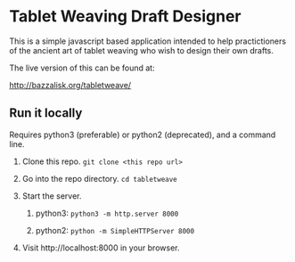 # Tablet Weaving Draft Designer

This is a simple javascript based application intended to help practictioners of the ancient art of tablet weaving who
wish to design their own drafts.

The live version of this can be found at:

http://bazzalisk.org/tabletweave/

## Run it locally

Requires python3 (preferable) or python2 (deprecated), and a command line.

1. Clone this repo. `git clone <this repo url>`
2. Go into the repo directory. `cd tabletweave`
3. Start the server.
    1. python3: `python3 -m http.server 8000`

    2. python2: `python -m SimpleHTTPServer 8000`

4. Visit http://localhost:8000 in your browser.



